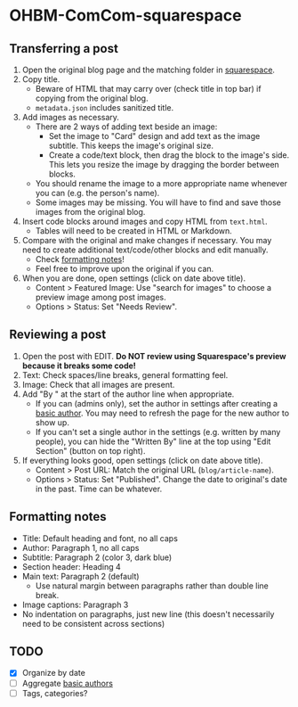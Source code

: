 # OHBM-ComCom-squarespace

## Transferring a post

1. Open the original blog page and the matching folder in [squarespace](squarespace).
2. Copy title.
   * Beware of HTML that may carry over (check title in top bar) if copying from the original blog.
   * `metadata.json` includes sanitized title.
4. Add images as necessary.
   * There are 2 ways of adding text beside an image:
      * Set the image to "Card" design and add text as the image subtitle.
        This keeps the image's original size.
      * Create a code/text block, then drag the block to the image's side.
        This lets you resize the image by dragging the border between blocks.
   * You should rename the image to a more appropriate name whenever you can (e.g. the person's name).
   * Some images may be missing. You will have to find and save those images from the original blog.
5. Insert code blocks around images and copy HTML from `text.html`.
   * Tables will need to be created in HTML or Markdown.
6. Compare with the original and make changes if necessary.
   You may need to create additional text/code/other blocks and edit manually.
   * Check [formatting notes](#formatting-notes)!
   * Feel free to improve upon the original if you can.
7. When you are done, open settings (click on date above title).
   * Content > Featured Image: Use "search for images" to choose a preview image among post images.
   * Options > Status: Set "Needs Review".

## Reviewing a post

1. Open the post with EDIT. **Do NOT review using Squarespace's preview because it breaks some code!**
2. Text: Check spaces/line breaks, general formatting feel.
3. Image: Check that all images are present.
4. Add "By " at the start of the author line when appropriate.
   * If you can (admins only), set the author in settings after creating a
     [basic author](https://support.squarespace.com/hc/en-us/articles/205810518).
     You may need to refresh the page for the new author to show up.
   * If you can't set a single author in the settings (e.g. written by many people),
     you can hide the "Written By" line at the top using "Edit Section" (button on top right).
6. If everything looks good, open settings (click on date above title).
   * Content > Post URL: Match the original URL (`blog/article-name`).
   * Options > Status: Set "Published". Change the date to original's date in the past. Time can be whatever.

## Formatting notes

* Title: Default heading and font, no all caps
* Author: Paragraph 1, no all caps
* Subtitle: Paragraph 2 (color 3, dark blue)
* Section header: Heading 4
* Main text: Paragraph 2 (default)
   * Use natural margin between paragraphs rather than double line break.
* Image captions: Paragraph 3
* No indentation on paragraphs, just new line (this doesn't necessarily need to be consistent across sections)

## TODO

- [x] Organize by date
- [ ] Aggregate [basic authors](https://support.squarespace.com/hc/en-us/articles/205810518)
- [ ] Tags, categories?
